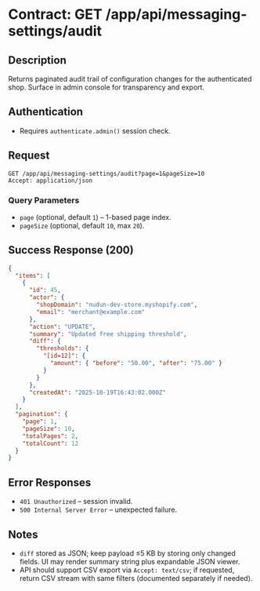 # Contract: GET /app/api/messaging-settings/audit

## Description
Returns paginated audit trail of configuration changes for the authenticated shop. Surface in admin console for transparency and export.

## Authentication
- Requires `authenticate.admin()` session check.

## Request
```
GET /app/api/messaging-settings/audit?page=1&pageSize=10
Accept: application/json
```

### Query Parameters
- `page` (optional, default `1`) – 1-based page index.
- `pageSize` (optional, default `10`, max `20`).

## Success Response (200)
```json
{
  "items": [
    {
      "id": 45,
      "actor": {
        "shopDomain": "nudun-dev-store.myshopify.com",
        "email": "merchant@example.com"
      },
      "action": "UPDATE",
      "summary": "Updated free shipping threshold",
      "diff": {
        "thresholds": {
          "[id=12]": {
            "amount": { "before": "50.00", "after": "75.00" }
          }
        }
      },
      "createdAt": "2025-10-19T16:43:02.000Z"
    }
  ],
  "pagination": {
    "page": 1,
    "pageSize": 10,
    "totalPages": 2,
    "totalCount": 12
  }
}
```

## Error Responses
- `401 Unauthorized` – session invalid.
- `500 Internal Server Error` – unexpected failure.

## Notes
- `diff` stored as JSON; keep payload ≤5 KB by storing only changed fields. UI may render summary string plus expandable JSON viewer.
- API should support CSV export via `Accept: text/csv`; if requested, return CSV stream with same filters (documented separately if needed).

